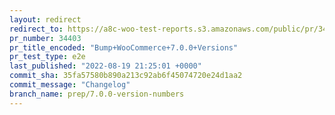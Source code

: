 ```yaml
---
layout: redirect
redirect_to: https://a8c-woo-test-reports.s3.amazonaws.com/public/pr/34403/e2e/index.html
pr_number: 34403
pr_title_encoded: "Bump+WooCommerce+7.0.0+Versions"
pr_test_type: e2e
last_published: "2022-08-19 21:25:01 +0000"
commit_sha: 35fa57580b890a213c92ab6f45074720e24d1aa2
commit_message: "Changelog"
branch_name: prep/7.0.0-version-numbers
---
```

